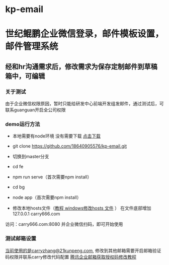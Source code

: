 # kp-email
# 世纪鲲鹏企业微信登录，邮件模板设置，邮件管理系统

## 经和hr沟通需求后，修改需求为保存定制邮件到草稿箱中，可编辑

### 关于测试
由于企业微信权限原因，暂时只能给研发中心前端开发组发邮件，通过测试后，可联系guanguan开启全公司权限

### demo运行方法
- 本地需要有node环境 没有需要下载 [点击下载](https://nodejs.org/zh-cn/download/)
- git clone https://github.com/18640905576/kp-email.git
- 切换到master分支
- cd fe
- npm run serve（首次需要npm install）

- cd bg
- node app（首次需要npm install）

- 修改本地hosts文件（[教程 windows修改hosts 文件](https://www.jianshu.com/p/f618c58e01ad)
）
在文件底部增加 127.0.0.1    carry666.com

访问：carry666.com:8080 并企业微信扫码，即可开始使用

### 测试邮箱设置
当前使用的是carryzhang@21kunpeng.com, 修改到其他邮箱需要开启邮箱验证码权限并联系carry修改代码配置
[腾讯企业邮箱获取授权码修改教程](https://www.yiyisoft.com/news/402.html)
